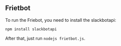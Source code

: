 ## Frietbot

To run the Friebot, you need to install the slackbotapi:

```npm install slackbotapi```

After that, just run `nodejs frietbot.js`.